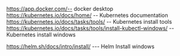 https://app.docker.com/-- docker desktop
https://kubernetes.io/docs/home/ -- Kubernetes documentation
https://kubernetes.io/docs/tasks/tools/ -- Kubernetes install tools 
https://kubernetes.io/docs/tasks/tools/install-kubectl-windows/  --Kubernetes install windows


https://helm.sh/docs/intro/install/ --- Helm Install windows
